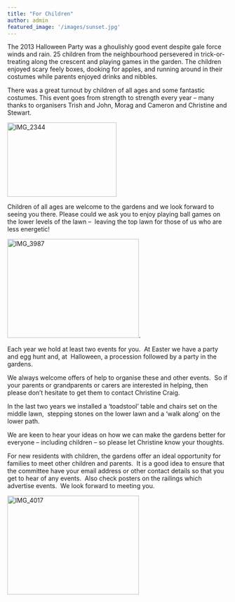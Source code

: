 ```yaml
---
title: "For Children"
author: admin
featured_image: '/images/sunset.jpg'
---
```

<p style="text-align: left;">
  The 2013 Halloween Party was a ghoulishly good event despite gale force winds and rain. 25 children from the neighbourhood persevered in trick-or-treating along the crescent and playing games in the garden. The children enjoyed scary feely boxes, dooking for apples, and running around in their costumes while parents enjoyed drinks and nibbles.
</p>

<p style="text-align: left;">
  There was a great turnout by children of all ages and some fantastic costumes. This event goes from strength to strength every year &#8211; many thanks to organisers Trish and John, Morag and Cameron and Christine and Stewart.
</p>

[<img class="alignnone size-medium wp-image-408" style="width: 249px;" src="http://www.douglascrescentgardensassociation.org.uk/wp-content/uploads/2013/11/IMG_2344-300x200.jpg" alt="IMG_2344" width="295" height="169" />][1]

Children of all ages are welcome to the gardens and we look forward to seeing you there. Please could we ask you to enjoy playing ball games on the lower levels of the lawn &#8211;  leaving the top lawn for those of us who are less energetic!

[<img class="alignnone size-medium wp-image-241" src="http://www.douglascrescentgardensassociation.org.uk/wp-content/uploads/2013/07/IMG_3987-300x225.jpg" alt="IMG_3987" width="300" height="225" srcset="http://www.douglascrescentgardensassociation.org.uk/wp-content/uploads/2013/07/IMG_3987-300x225.jpg 300w, http://www.douglascrescentgardensassociation.org.uk/wp-content/uploads/2013/07/IMG_3987-1024x768.jpg 1024w, http://www.douglascrescentgardensassociation.org.uk/wp-content/uploads/2013/07/IMG_3987-400x300.jpg 400w" sizes="(max-width: 300px) 100vw, 300px" />][2].

Each year we hold at least two events for you.  At Easter we have a party and egg hunt and, at  Halloween, a procession followed by a party in the gardens.

We always welcome offers of help to organise these and other events.  So if your parents or grandparents or carers are interested in helping, then please don&#8217;t hesitate to get them to contact Christine Craig.

In the last two years we installed a &#8216;toadstool&#8217; table and chairs set on the middle lawn,  stepping stones on the lower lawn and a &#8216;walk along&#8217; on the lower path.

We are keen to hear your ideas on how we can make the gardens better for everyone &#8211; including children &#8211; so please let Christine know your thoughts.

For new residents with children, the gardens offer an ideal opportunity for families to meet other children and parents.  It is a good idea to ensure that the committee have your email address or other contact details so that you get to hear of any events.  Also check posters on the railings which advertise events.  We look forward to meeting you.

[<img class="alignnone size-medium wp-image-245" src="http://www.douglascrescentgardensassociation.org.uk/wp-content/uploads/2013/07/IMG_40171-300x225.jpg" alt="IMG_4017" width="300" height="225" srcset="http://www.douglascrescentgardensassociation.org.uk/wp-content/uploads/2013/07/IMG_40171-300x225.jpg 300w, http://www.douglascrescentgardensassociation.org.uk/wp-content/uploads/2013/07/IMG_40171-1024x768.jpg 1024w, http://www.douglascrescentgardensassociation.org.uk/wp-content/uploads/2013/07/IMG_40171-400x300.jpg 400w" sizes="(max-width: 300px) 100vw, 300px" />][3]

&nbsp;

 [1]: http://www.douglascrescentgardensassociation.org.uk/wp-content/uploads/2013/11/IMG_2344.jpg
 [2]: http://www.douglascrescentgardensassociation.org.uk/wp-content/uploads/2013/07/IMG_3987.jpg
 [3]: http://www.douglascrescentgardensassociation.org.uk/wp-content/uploads/2013/07/IMG_40171.jpg
